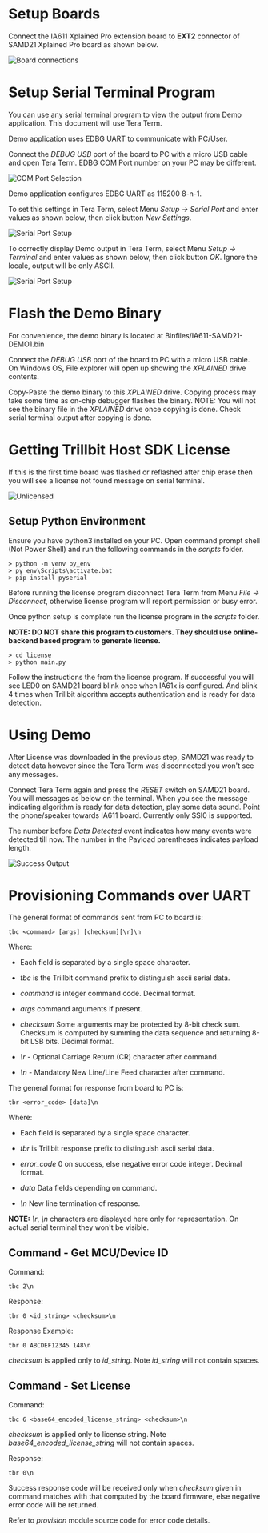 # Setup Boards
Connect the IA611 Xplained Pro extension board to **EXT2** connector of SAMD21 Xplained Pro board as shown below.

![Board connections](IA611-SAMD21-DEMO1/Documents/images/board.jpg)

# Setup Serial Terminal Program
You can use any serial terminal program to view the output from Demo application.
This document will use Tera Term.

Demo application uses EDBG UART to communicate with PC/User.

Connect the *DEBUG USB* port of the board to PC with a micro USB cable and open Tera Term. EDBG COM Port number on your PC may be different.

![COM Port Selection](IA611-SAMD21-DEMO1/Documents/images/tera_term_com.jpg)

Demo application configures EDBG UART as 115200 8-n-1.

To set this settings in Tera Term, select Menu *Setup -> Serial Port*
and enter values as shown below, then click button *New Settings*.

![Serial Port Setup](IA611-SAMD21-DEMO1/Documents/images/tera_term_serial_setting.jpg)

To correctly display Demo output in Tera Term, select Menu *Setup -> Terminal*
and enter values as shown below, then click button *OK*. Ignore the locale, output will be only ASCII.

![Serial Port Setup](IA611-SAMD21-DEMO1/Documents/images/tera_term_terminal_setting.jpg)

# Flash the Demo Binary
For convenience, the demo binary is located at Binfiles/IA611-SAMD21-DEMO1.bin

Connect the *DEBUG USB* port of the board to PC with a micro USB cable. On Windows OS, File explorer will open up showing the *XPLAINED* drive contents.

Copy-Paste the demo binary to this *XPLAINED* drive. Copying process may take some time as on-chip debugger flashes the binary. NOTE: You will not see the binary file in the *XPLAINED* drive once copying is done. Check serial terminal output after copying is done.

# Getting Trillbit Host SDK License
If this is the first time board was flashed or reflashed after chip erase then you will 
see a license not found message on serial terminal.

![Unlicensed](IA611-SAMD21-DEMO1/Documents/images/unlicensed.jpg)

## Setup Python Environment
Ensure you have python3 installed on your PC.
Open command prompt shell (Not Power Shell) and run the following commands in the *scripts* folder.

```
> python -m venv py_env
> py_env\Scripts\activate.bat
> pip install pyserial
```

Before running the license program disconnect Tera Term from Menu *File -> Disconnect*,
otherwise license program will report permission or busy error.

Once python setup is complete run the license program in the *scripts* folder.

**NOTE: DO NOT share this program to customers. They should use online-backend based program to generate license.**

```
> cd license
> python main.py
```

Follow the instructions the from the license program. If successful you will see LED0 on SAMD21 board blink once when IA61x is configured. And blink 4 times when Trillbit algorithm accepts authentication and is ready for data detection.

# Using Demo
After License was downloaded in the previous step, SAMD21 was ready to detect data however since the Tera Term was disconnected you won't see any messages.

Connect Tera Term again and press the *RESET* switch on SAMD21 board. 
You will messages as below on the terminal. When you see the message indicating algorithm is ready for data detection, play some data sound. Point the phone/speaker towards IA611 board. Currently only SSI0 is supported.

The number before *Data Detected* event indicates how many events were detected till now. The number in the Payload parentheses indicates payload length. 

![Success Output](IA611-SAMD21-DEMO1/Documents/images/success.jpg)

# Provisioning Commands over UART
The general format of commands sent from PC to board is:
```
tbc <command> [args] [checksum][\r]\n
```

Where:

- Each field is separated by a single space character.

- *tbc* is the Trillbit command prefix to distinguish ascii serial data.

- *command* is integer command code. Decimal format.

- *args* command arguments if present.

- *checksum* Some arguments may be protected by 8-bit check sum. Checksum is computed by summing the data sequence and returning 8-bit LSB bits. Decimal format.

- *\r* - Optional Carriage Return (CR) character after command.

- *\n* - Mandatory New Line/Line Feed character after command.
  
The general format for response from board to PC is:
```
tbr <error_code> [data]\n
```

Where:

- Each field is separated by a single space character.

- *tbr* is Trillbit response prefix to distinguish ascii serial data.

- *error_code* 0 on success, else negative error code integer. Decimal format.

- *data* Data fields depending on command.

- *\n* New line termination of response.

**NOTE:** *\r*, *\n* characters are displayed here only for representation. On actual serial terminal they won't be visible.

## Command - Get MCU/Device ID
Command:
```
tbc 2\n
```
Response:
```
tbr 0 <id_string> <checksum>\n
```

Response Example:
```
tbr 0 ABCDEF12345 148\n
```

*checksum* is applied only to *id_string*. Note *id_string* will not contain spaces.

## Command - Set License
Command:
```
tbc 6 <base64_encoded_license_string> <checksum>\n
```

*checksum* is applied only to license string. Note *base64_encoded_license_string* will not contain spaces.

Response:
```
tbr 0\n
```

Success response code will be received only when *checksum* given in command matches with that computed by the board firmware, else negative error code will be returned.

Refer to *provision* module source code for error code details.
